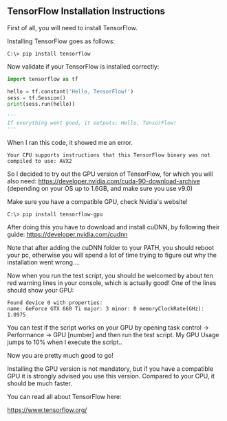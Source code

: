 ## TensorFlow Installation Instructions

First of all, you will need to install TensorFlow.

Installing TensorFlow goes as follows:

```shell
C:\> pip install tensorflow
```

Now validate if your TensorFlow is installed correctly:

```python
import tensorflow as tf

hello = tf.constant('Hello, TensorFlow!')
sess = tf.Session()
print(sess.run(hello))

'''
If everything went good, it outputs; Hello, TensorFlow!
'''
```

When I ran this code, it showed me an error.
```
Your CPU supports instructions that this TensorFlow binary was not compiled to use: AVX2
```

So I decided to try out the GPU version of TensorFlow, for which you will also need:
https://developer.nvidia.com/cuda-90-download-archive (depending on your OS up to 1.6GB, and make sure you use v9.0)

Make sure you have a compatible GPU, check Nvidia's website!

```shell
C:\> pip install tensorflow-gpu
```

After doing this you have to download and install cuDNN, by following their guide:
https://developer.nvidia.com/cudnn

Note that after adding the cuDNN folder to your PATH, you should reboot your pc, otherwise you will spend 
a lot of time trying to figure out why the installation went wrong....

Now when you run the test script, you should be welcomed by about ten red warning lines in your console,
which is actually good! One of the lines should show your GPU:

```
Found device 0 with properties: 
name: GeForce GTX 660 Ti major: 3 minor: 0 memoryClockRate(GHz): 1.0975
```

You can test if the script works on your GPU by opening task control -> Performance -> GPU [number]
and then run the test script. My GPU Usage jumps to 10% when I execute the script.. 

Now you are pretty much good to go!

Installing the GPU version is not mandatory, but if you have a compatible GPU 
it is strongly advised you use this version. Compared to your CPU, it should be much faster.  

You can read all about TensorFlow here: 

https://www.tensorflow.org/



